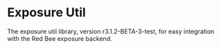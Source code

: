 # Exposure Util

The exposure util library, version r3.1.2-BETA-3-test, for easy integration with the Red Bee exposure backend.